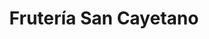 ---
title: "Frutería San Cayetano"
url: /san-cayetano/fruteria-san-cayetano/
shop: Gemüse & Obst
---